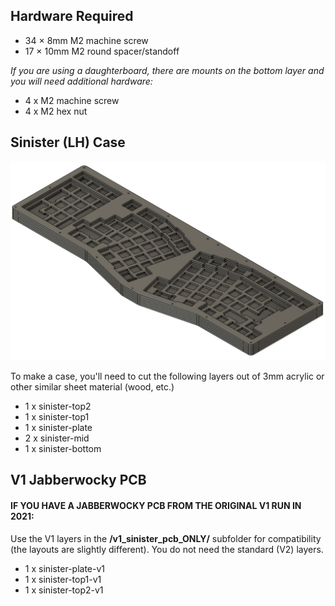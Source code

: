 ## Hardware Required

- 34 × 8mm M2 machine screw
- 17 × 10mm M2 round spacer/standoff

_If you are using a daughterboard, there are mounts on the bottom layer and you will need additional hardware:_

- 4 x M2 machine screw
- 4 x M2 hex nut

## Sinister (LH) Case

![Sinister Case](sinister.png)

To make a case, you'll need to cut the following layers out of 3mm acrylic or other similar sheet material (wood, etc.)

- 1 x sinister-top2
- 1 x sinister-top1
- 1 x sinister-plate
- 2 x sinister-mid
- 1 x sinister-bottom
## V1 Jabberwocky PCB

#### IF YOU HAVE A JABBERWOCKY PCB FROM THE ORIGINAL V1 RUN IN 2021:

Use the V1 layers in the **/v1_sinister_pcb_ONLY/** subfolder for compatibility (the layouts are slightly different). You do not need the standard (V2) layers.
- 1 x sinister-plate-v1
- 1 x sinister-top1-v1
- 1 x sinister-top2-v1

